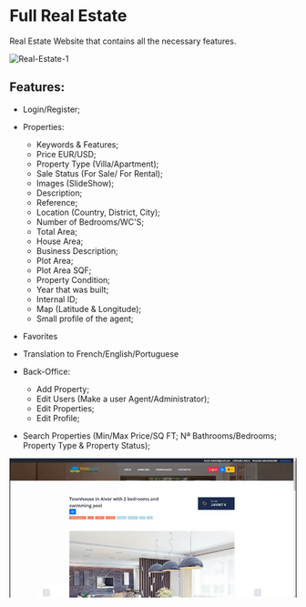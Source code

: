 # Full Real Estate
Real Estate Website that contains all the necessary features.

![Real-Estate-1](https://socialify.git.ci/bakill3/Real-Estate-1/image?language=1&name=1&owner=1&pattern=Floating%20Cogs&stargazers=1&theme=Light)
## Features:
  - Login/Register;
  - Properties:
    - Keywords & Features;
    - Price EUR/USD;
    - Property Type (Villa/Apartment);
    - Sale Status (For Sale/ For Rental);
    - Images (SlideShow);
    - Description;
    - Reference;
    - Location (Country, District, City);
    - Number of Bedrooms/WC'S;
    - Total Area;
    - House Area;
    - Business Description;
    - Plot Area;
    - Plot Area SQF;
    - Property Condition;
    - Year that was built;
    - Internal ID;
    - Map (Latitude & Longitude);
    - Small profile of the agent;
    
  - Favorites
  - Translation to French/English/Portuguese
  - Back-Office:
    - Add Property;
    - Edit Users (Make a user Agent/Administrator);
    - Edit Properties;
    - Edit Profile;
    
  - Search Properties (Min/Max Price/SQ FT; Nª Bathrooms/Bedrooms; Property Type & Property Status);
  
  ![](gif.gif)

  

  
  
  
